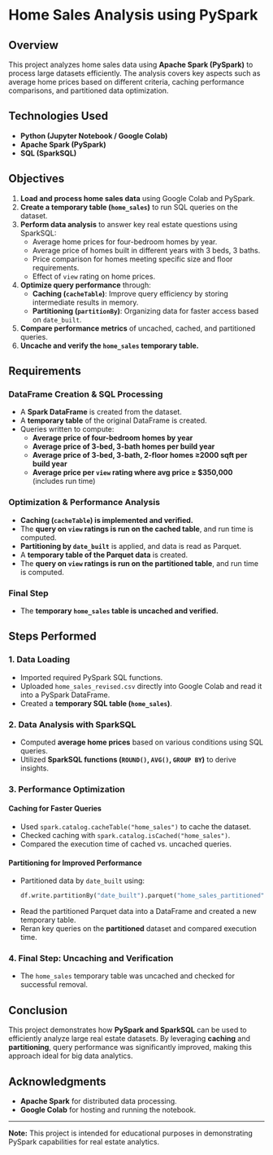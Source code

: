 # Home Sales Analysis using PySpark

## Overview

This project analyzes home sales data using **Apache Spark (PySpark)** to process large datasets efficiently. The analysis covers key aspects such as average home prices based on different criteria, caching performance comparisons, and partitioned data optimization.

## Technologies Used

- **Python (Jupyter Notebook / Google Colab)**
- **Apache Spark (PySpark)**
- **SQL (SparkSQL)**

## Objectives

1. **Load and process home sales data** using Google Colab and PySpark.
2. **Create a temporary table (`home_sales`)** to run SQL queries on the dataset.
3. **Perform data analysis** to answer key real estate questions using SparkSQL:
   - Average home prices for four-bedroom homes by year.
   - Average price of homes built in different years with 3 beds, 3 baths.
   - Price comparison for homes meeting specific size and floor requirements.
   - Effect of `view` rating on home prices.
4. **Optimize query performance** through:
   - **Caching (`cacheTable`)**: Improve query efficiency by storing intermediate results in memory.
   - **Partitioning (`partitionBy`)**: Organizing data for faster access based on `date_built`.
5. **Compare performance metrics** of uncached, cached, and partitioned queries.
6. **Uncache and verify the `home_sales` temporary table.**

## Requirements

### **DataFrame Creation & SQL Processing**

- A **Spark DataFrame** is created from the dataset.
- A **temporary table** of the original DataFrame is created.
- Queries written to compute:
  - **Average price of four-bedroom homes by year**
  - **Average price of 3-bed, 3-bath homes per build year**
  - **Average price of 3-bed, 3-bath, 2-floor homes ≥2000 sqft per build year**
  - **Average price per `view` rating where avg price ≥ $350,000** (includes run time)

### **Optimization & Performance Analysis**

- **Caching (`cacheTable`) is implemented and verified.**
- The **query on `view` ratings is run on the cached table**, and run time is computed.
- **Partitioning by `date_built`** is applied, and data is read as Parquet.
- A **temporary table of the Parquet data** is created.
- The **query on `view` ratings is run on the partitioned table**, and run time is computed.

### **Final Step**

- The **temporary `home_sales` table is uncached and verified.**

## Steps Performed

### 1. Data Loading

- Imported required PySpark SQL functions.
- Uploaded `home_sales_revised.csv` directly into Google Colab and read it into a PySpark DataFrame.
- Created a **temporary SQL table (`home_sales`)**.

### 2. Data Analysis with SparkSQL

- Computed **average home prices** based on various conditions using SQL queries.
- Utilized **SparkSQL functions (`ROUND()`, `AVG()`, `GROUP BY`)** to derive insights.

### 3. Performance Optimization

#### **Caching for Faster Queries**

- Used `spark.catalog.cacheTable("home_sales")` to cache the dataset.
- Checked caching with `spark.catalog.isCached("home_sales")`.
- Compared the execution time of cached vs. uncached queries.

#### **Partitioning for Improved Performance**

- Partitioned data by `date_built` using:
  ```python
  df.write.partitionBy("date_built").parquet("home_sales_partitioned", mode="overwrite")
  ```
- Read the partitioned Parquet data into a DataFrame and created a new temporary table.
- Reran key queries on the **partitioned** dataset and compared execution time.

### 4. Final Step: Uncaching and Verification

- The `home_sales` temporary table was uncached and checked for successful removal.

## Conclusion

This project demonstrates how **PySpark and SparkSQL** can be used to efficiently analyze large real estate datasets. By leveraging **caching** and **partitioning**, query performance was significantly improved, making this approach ideal for big data analytics.

## Acknowledgments

- **Apache Spark** for distributed data processing.
- **Google Colab** for hosting and running the notebook.

---

**Note:** This project is intended for educational purposes in demonstrating PySpark capabilities for real estate analytics.

